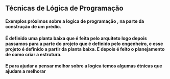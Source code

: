 ## Técnicas de Lógica de Programação

#### Exemplos próximos sobre a logica de programação , na parte da construção de um prédio.

#### É definido uma planta baixa que é feita pelo arquiteto logo depois passamos para a parte do projeto que é definido pelo engenheiro, e esse projeto é definido a partir da planta baixa. E depois é feito o planejamento de como criar a estrutura.

#### E para ajudar a pensar melhor sobre a logica temos algumas étnicas que ajudam a melhorar 



